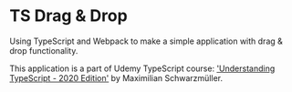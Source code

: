 # TS Drag & Drop

Using TypeScript and Webpack to make a simple application with drag & drop functionality.

This application is a part of Udemy TypeScript course: ['Understanding TypeScript - 2020 Edition'](https://www.udemy.com/course/understanding-typescript/) by Maximilian Schwarzmüller.
